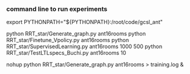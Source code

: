 ### command line to run experiments

export PYTHONPATH="${PYTHONPATH}:/root/code/gcsl_ant"

python RRT_star/Generate_graph.py ant16rooms
python RRT_star/Finetune_Vpolicy.py ant16rooms
python RRT_star/SupervisedLearning.py ant16rooms 1000 500
python RRT_star/TestLTLspecs_Buchi.py ant16rooms 10

nohup python RRT_star/Generate_graph.py ant16rooms > training.log &